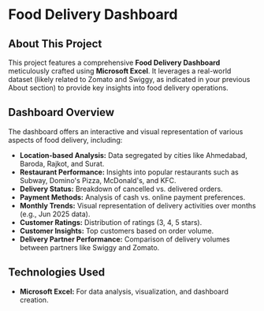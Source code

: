 # Food Delivery Dashboard

## About This Project

This project features a comprehensive **Food Delivery Dashboard** meticulously crafted using **Microsoft Excel**. It leverages a real-world dataset (likely related to Zomato and Swiggy, as indicated in your previous About section) to provide key insights into food delivery operations.

## Dashboard Overview

The dashboard offers an interactive and visual representation of various aspects of food delivery, including:

* **Location-based Analysis:** Data segregated by cities like Ahmedabad, Baroda, Rajkot, and Surat.
* **Restaurant Performance:** Insights into popular restaurants such as Subway, Domino's Pizza, McDonald's, and KFC.
* **Delivery Status:** Breakdown of cancelled vs. delivered orders.
* **Payment Methods:** Analysis of cash vs. online payment preferences.
* **Monthly Trends:** Visual representation of delivery activities over months (e.g., Jun 2025 data).
* **Customer Ratings:** Distribution of ratings (3, 4, 5 stars).
* **Customer Insights:** Top customers based on order volume.
* **Delivery Partner Performance:** Comparison of delivery volumes between partners like Swiggy and Zomato.

## Technologies Used

* **Microsoft Excel:** For data analysis, visualization, and dashboard creation.

